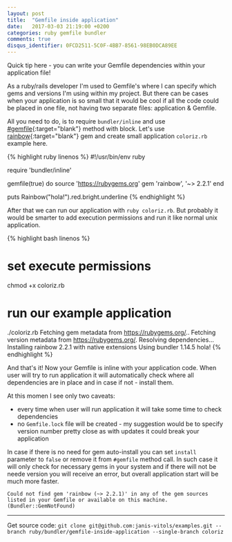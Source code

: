 ```yaml
---
layout: post
title:  "Gemfile inside application"
date:   2017-03-03 21:19:00 +0200
categories: ruby gemfile bundler
comments: true
disqus_identifier: 0FCD2511-5C0F-4BB7-8561-98EB0DCA89EE
---
```


Quick tip here - you can write your Gemfile dependencies within your application file!

As a ruby/rails developer I'm used to Gemfile's where I can specify which gems and versions I'm using within
my project. But there can be cases when your application is so small that it would be cool if all the code
could be placed in one file, not having two separate files: application & Gemfile.

All you need to do, is to require `bundler/inline` and use [#gemfile][gemfile-method]{:target="blank"} method with block.
Let's use [rainbow][rainbow-gem]{:target="blank"} gem and create small application `coloriz.rb` example here.

{% highlight ruby linenos %}
#!/usr/bin/env ruby

require 'bundler/inline'

gemfile(true) do
  source 'https://rubygems.org'
  gem 'rainbow', '~> 2.2.1'
end

puts Rainbow("hola!").red.bright.underline
{% endhighlight %}

After that we can run our application with `ruby coloriz.rb`. But probably it would be smarter to add execution permissions
and run it like normal unix application.

{% highlight bash linenos %}
# set execute permissions
chmod +x coloriz.rb

# run our example application
./coloriz.rb
Fetching gem metadata from https://rubygems.org/..
Fetching version metadata from https://rubygems.org/.
Resolving dependencies...
Installing rainbow 2.2.1 with native extensions
Using bundler 1.14.5
hola!
{% endhighlight %}

And that's it! Now your Gemfile is inline with your application code. When user will try to run application it will automatically
check where all dependencies are in place and in case if not - install them.

At this momen I see only two caveats:

* every time when user will run application it will take some time to check dependencies
* no `Gemfile.lock` file will be created - my suggestion would be to specify version number pretty close as with updates it could break your application

In case if there is no need for gem auto-install you can set `install` parameter to `false` or remove it from `#gemfile` method call.
In such case it will only check for necessary gems in your system and if there will not be neede version you will receive an error, but overall
application start will be much more faster.

`Could not find gem 'rainbow (~> 2.2.1)' in any of the gem sources listed in your Gemfile or available on this machine. (Bundler::GemNotFound)`

* * *
Get source code: `git clone git@github.com:janis-vitols/examples.git --branch ruby/bundler/gemfile-inside-application --single-branch coloriz`

[gemfile-method]: https://github.com/bundler/bundler/blob/master/lib/bundler/inline.rb#L31
[rainbow-gem]:    https://github.com/sickill/rainbow
